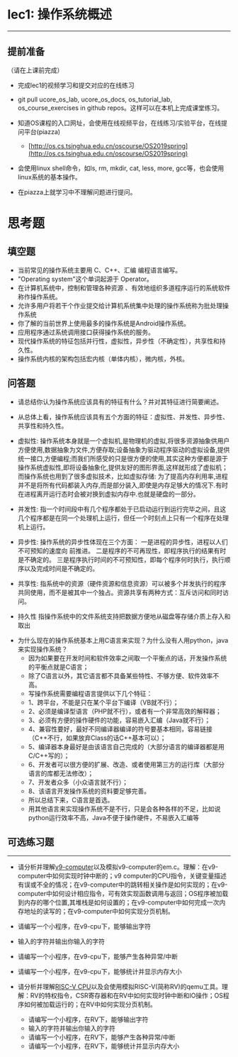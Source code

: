 # lec1: 操作系统概述

---

## **提前准备**

（请在上课前完成）

* 完成lec1的视频学习和提交对应的在线练习
* git pull ucore\_os\_lab, ucore\_os\_docs, os\_tutorial\_lab, os\_course\_exercises in github repos。这样可以在本机上完成课堂练习。
* 知道OS课程的入口网址，会使用在线视频平台，在线练习/实验平台，在线提问平台\(piazza\)
  * [http://os.cs.tsinghua.edu.cn/oscourse/OS2019spring](http://os.cs.tsinghua.edu.cn/oscourse/OS2019spring)


* 会使用linux shell命令，如ls, rm, mkdir, cat, less, more, gcc等，也会使用linux系统的基本操作。
* 在piazza上就学习中不理解问题进行提问。



# 思考题

## 填空题

* 当前常见的操作系统主要用 C、C++、汇编 编程语言编写。
* "Operating system"这个单词起源于 Operator。
* 在计算机系统中，控制和管理各种资源 、有效地组织多道程序运行的系统软件称作操作系统。
* 允许多用户将若干个作业提交给计算机系统集中处理的操作系统称为批处理操作系统
* 你了解的当前世界上使用最多的操作系统是Android操作系统。
* 应用程序通过系统调用接口获得操作系统的服务。
* 现代操作系统的特征包括并行性，虚拟性，异步性（不确定性），共享性和持久性。
* 操作系统内核的架构包括宏内核（单体内核），微内核，外核。


## 问答题

- 请总结你认为操作系统应该具有的特征有什么？并对其特征进行简要阐述。

* 从总体上看，操作系统应该具有五个方面的特征：虚拟性、并发性、异步性、共享性和持久性。
* 虚拟性:
    操作系统本身就是一个虚拟机,是物理机的虚拟,将很多资源抽象供用户方便使用,数据抽象为文件,方便存取;设备抽象为驱动程序驱动的虚拟设备,提供统一接口,方便编程;而我们所感受的只是很方便的使用,其实这种方便都是源于操作系统虚拟性,即将设备抽象化,提供友好的图形界面,这样就形成了虚拟机；
    而操作系统也用到了很多虚拟技术，比如虚拟存储: 为了提高内存利用率,进程并不是将所有代码都装入内存,而是部分装入,即使是内存足够大的情况下.有时在进程离开运行态时会被对换到虚拟内存中.也就是硬盘的一部分。
    
* 并发性:
    指一个时间段中有几个程序都处于已启动运行到运行完毕之间，且这几个程序都是在同一个处理机上运行，但任一个时刻点上只有一个程序在处理机上运行。
    
* 异步性:
    操作系统的异步性体现在三个方面：
    一是进程的异步性，进程以人们不可预知的速度向 前推进。
    二是程序的不可再现性，即程序执行的结果有时是不确定的。
    三是程序执行时间的不可预知性，即每个程序何时执行，执行顺序以及完成时间是不确定的。
    
* 共享性:
    指系统中的资源（硬件资源和信息资源）可以被多个并发执行的程序共同使用，而不是被其中一个独占。资源共享有两种方式：互斥访问和同时访问。

* 持久性
    指操作系统中的文件系统支持把数据方便地从磁盘等存储介质上存入和取出

- 为什么现在的操作系统基本上用C语言来实现？为什么没有人用python，java来实现操作系统？
    * 因为如果要在开发时间和软件效率之间取一个平衡点的话，开发操作系统的平衡点就是C语言；
    * 除了C语言以外，其它语言都不具备某些特性、不够方便、软件效率不高。
    * 写操作系统需要编程语言提供以下几个特征：
    * 1、跨平台，不能是只在某个平台下编译（VB就不行）；
    * 2、必须是编译型语言（PHP就不行），或者有一个非常高效的解释器；
    * 3、必须有方便的操作硬件的功能，容易嵌入汇编（Java就不行）；
    * 4、兼容性要好，最好不同编译器编译的符号要基本相同，容易链接（C++不行，如果放弃Class的话C++基本可以）；
    * 5、编译器本身最好是由该语言自己完成的（大部分语言的编译器都是用C/C++写的）；
    * 6、开发者可以很方便的扩展、改造、或者使用第三方的运行库（大部分语言的库都无法修改）；
    * 7、开发者众多（小众语言就不行）；
    * 8、该语言开发操作系统的资料要足够完善。
    * 所以总结下来，C语言是首选。
    * 用其他语言来实现操作系统不是不行，只是会各种各样的不足，比如说python运行效率不高，Java不便于操作硬件，不易嵌入汇编等


## 可选练习题

---

- 请分析并理解[v9\-computer](https://github.com/chyyuu/os_tutorial_lab/blob/master/v9_computer/docs/v9_computer.md)以及模拟v9\-computer的em.c。理解：在v9\-computer中如何实现时钟中断的；v9 computer的CPU指令，关键变量描述有误或不全的情况；在v9\-computer中的跳转相关操作是如何实现的；在v9\-computer中如何设计相应指令，可有效实现函数调用与返回；OS程序被加载到内存的哪个位置,其堆栈是如何设置的；在v9\-computer中如何完成一次内存地址的读写的；在v9\-computer中如何实现分页机制。


- 请编写一个小程序，在v9-cpu下，能够输出字符


- 输入的字符并输出你输入的字符


- 请编写一个小程序，在v9-cpu下，能够产生各种异常/中断


- 请编写一个小程序，在v9-cpu下，能够统计并显示内存大小



- 请分析并理解[RISC-V CPU](http://www.riscvbook.com/chinese/)以及会使用模拟RISC\-V(简称RV)的qemu工具。理解：RV的特权指令，CSR寄存器和在RV中如何实现时钟中断和IO操作；OS程序如何被加载运行的；在RV中如何实现分页机制。
  - 请编写一个小程序，在RV下，能够输出字符
  - 输入的字符并输出你输入的字符
  - 请编写一个小程序，在RV下，能够产生各种异常/中断
  - 请编写一个小程序，在RV下，能够统计并显示内存大小

